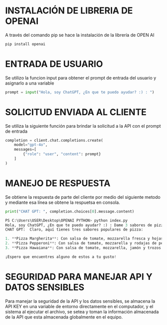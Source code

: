 # INSTALACIÓN DE LIBRERIA DE OPENAI
A través del comando pip se hace la instalación de la librería de OPEN AI
```bash
pip install openai
```

# ENTRADA DE USUARIO
Se utilizo la funcion input para obtener el prompt de entrada del usuario y asignarlo a una variable

```python
prompt = input("Hola, soy ChatGPT, ¿En que te puedo ayudar? :) : ")
```

# SOLICITUD ENVIADA AL CLIENTE

Se utiliza la siguiente función para brindar la solicitud a la API con el prompt de entrada

```python
completion = client.chat.completions.create(
    model="gpt-4o",
    messages=[
        {"role": "user", "content": prompt}
    ]
)
```
# MANEJO DE RESPUESTA
Se obtiene la respuesta de parte del cliente por medio del siguiente metodo y mediante esa línea se obtene la respuetsa en consola.
```python
print("CHAT GPT: ", completion.choices[0].message.content)
```
```python
PS C:\Users\USER\Desktop\OPENAI PYTHON> python index.py
Hola, soy ChatGPT, ¿En que te puedo ayudar? :) : Dame 3 sabores de pizza
CHAT GPT:  Claro, aquí tienes tres sabores populares de pizza:

1. **Pizza Margherita**: Con salsa de tomate, mozzarella fresca y hojas de albahaca.
2. **Pizza Pepperoni**: Con salsa de tomate, mozzarella y rodajas de pepperoni.
3. **Pizza Hawaiana**: Con salsa de tomate, mozzarella, jamón y trozos de piña.

¡Espero que encuentres alguno de estos a tu gusto!
```
# SEGURIDAD PARA MANEJAR API Y DATOS SENSIBLES
Para manejar la seguridad de la API y los datos sensibles, se almacena la API KEY en una variable de entorno directamente en el computador, y el sistema al ejecutar el archivo, se setea y toman la información almacenada de la API que esta almacenada globalmente en el equipo. 